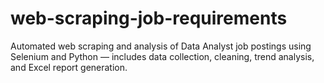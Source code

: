 # web-scraping-job-requirements
Automated web scraping and analysis of Data Analyst job postings using Selenium and Python — includes data collection, cleaning, trend analysis, and Excel report generation.
